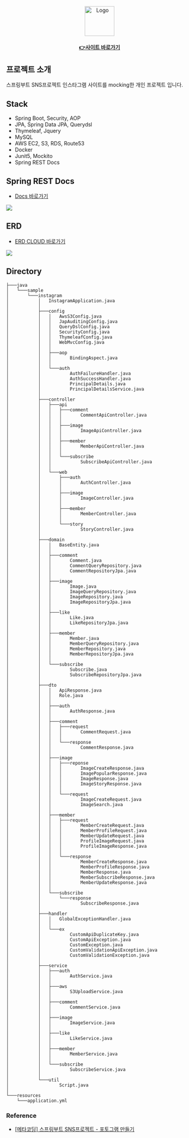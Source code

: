 <br>
<br>

<div align="center">
  <a href="https://kangmin.me">
    <img src="https://kangmin-s3-bucket.s3.ap-northeast-2.amazonaws.com/storage/etc/log.png" alt="Logo" width="80" height="80">
  </a>
</div>

<h4 align="center"><a href="https://kangmin.me">👉사이트 바로가기</a></h4>

## 프로젝트 소개
스프링부트 SNS프로젝트 인스타그램 사이트를 mocking한 개인 프로젝트 입니다.

## Stack

- Spring Boot, Security, AOP
- JPA, Spring Data JPA, Querydsl
- Thymeleaf, Jquery
- MySQL
- AWS EC2, S3, RDS, Route53
- Docker
- Junit5, Mockito
- Spring REST Docs
 

## Spring REST Docs
- [Docs 바로가기](https://kangmin.me/docs/index.html)

![](https://github.com/dididiri1/instagram/blob/main/src/main/resources/static/images/docs.png?raw=true)

## ERD 
- [ERD CLOUD 바로가기](https://www.erdcloud.com/d/6ahAYA76hYapBqPRr)

![](https://github.com/dididiri1/instagram/blob/main/src/main/resources/static/images/erd.png?raw=true)


## Directory
```
├───java
│   └───sample
│       └───instagram
│           │   InstagramApplication.java
│           │
│           ├───config
│           │   │   AwsS3Config.java
│           │   │   JapAuditingConfig.java
│           │   │   QueryDslConfig.java
│           │   │   SecurityConfig.java
│           │   │   ThymeleafConfig.java
│           │   │   WebMvcConfig.java
│           │   │
│           │   ├───aop
│           │   │       BindingAspect.java
│           │   │
│           │   └───auth
│           │           AuthFailureHandler.java
│           │           AuthSuccessHandler.java
│           │           PrincipalDetails.java
│           │           PrincipalDetailsService.java
│           │
│           ├───controller
│           │   ├───api
│           │   │   ├───comment
│           │   │   │       CommentApiController.java
│           │   │   │
│           │   │   ├───image
│           │   │   │       ImageApiController.java
│           │   │   │
│           │   │   ├───member
│           │   │   │       MemberApiController.java
│           │   │   │
│           │   │   └───subscribe
│           │   │           SubscribeApiController.java
│           │   │
│           │   └───web
│           │       ├───auth
│           │       │       AuthController.java
│           │       │
│           │       ├───image
│           │       │       ImageController.java
│           │       │
│           │       ├───member
│           │       │       MemberController.java
│           │       │
│           │       └───story
│           │               StoryController.java
│           │
│           ├───domain
│           │   │   BaseEntity.java
│           │   │
│           │   ├───comment
│           │   │       Comment.java
│           │   │       CommentQueryRepository.java
│           │   │       CommentRepositoryJpa.java
│           │   │
│           │   ├───image
│           │   │       Image.java
│           │   │       ImageQueryRepository.java
│           │   │       ImageRepository.java
│           │   │       ImageRepositoryJpa.java
│           │   │
│           │   ├───like
│           │   │       Like.java
│           │   │       LikeRepositoryJpa.java
│           │   │
│           │   ├───member
│           │   │       Member.java
│           │   │       MemberQueryRepository.java
│           │   │       MemberRepository.java
│           │   │       MemberRepositoryJpa.java
│           │   │
│           │   └───subscribe
│           │           Subscribe.java
│           │           SubscribeRepositoryJpa.java
│           │
│           ├───dto
│           │   │   ApiResponse.java
│           │   │   Role.java
│           │   │
│           │   ├───auth
│           │   │       AuthResponse.java
│           │   │
│           │   ├───comment
│           │   │   ├───request
│           │   │   │       CommentRequest.java
│           │   │   │
│           │   │   └───response
│           │   │           CommentResponse.java
│           │   │
│           │   ├───image
│           │   │   ├───reponse
│           │   │   │       ImageCreateResponse.java
│           │   │   │       ImagePopularResponse.java
│           │   │   │       ImageResponse.java
│           │   │   │       ImageStoryResponse.java
│           │   │   │
│           │   │   └───request
│           │   │           ImageCreateRequest.java
│           │   │           ImageSearch.java
│           │   │
│           │   ├───member
│           │   │   ├───request
│           │   │   │       MemberCreateRequest.java
│           │   │   │       MemberProfileRequest.java
│           │   │   │       MemberUpdateRequest.java
│           │   │   │       ProfileImageRequest.java
│           │   │   │       ProfileImageResponse.java
│           │   │   │
│           │   │   └───response
│           │   │           MemberCreateResponse.java
│           │   │           MemberProfileResponse.java
│           │   │           MemberResponse.java
│           │   │           MemberSubscribeResponse.java
│           │   │           MemberUpdateResponse.java
│           │   │
│           │   └───subscribe
│           │       └───response
│           │               SubscribeResponse.java
│           │
│           ├───handler
│           │   │   GlobalExceptionHandler.java
│           │   │   
│           │   └───ex
│           │           CustomApiDuplicateKey.java
│           │           CustomApiException.java
│           │           CustomException.java
│           │           CustomValidationApiException.java
│           │           CustomValidationException.java
│           │
│           ├───service
│           │   ├───auth
│           │   │       AuthService.java
│           │   │
│           │   ├───aws
│           │   │       S3UploadService.java
│           │   │
│           │   ├───comment
│           │   │       CommentService.java
│           │   │
│           │   ├───image
│           │   │       ImageService.java
│           │   │
│           │   ├───like
│           │   │       LikeService.java
│           │   │
│           │   ├───member
│           │   │       MemberService.java
│           │   │
│           │   └───subscribe
│           │           SubscribeService.java
│           │
│           └───util
│                   Script.java
│
└───resources
    └───application.yml

```

### Reference

- [[메타코딩] 스프링부트 SNS프로젝트 - 포토그램 만들기](https://easyupclass.e-itwill.com/course/course_view.jsp?id=27&rtype=0&ch=course)